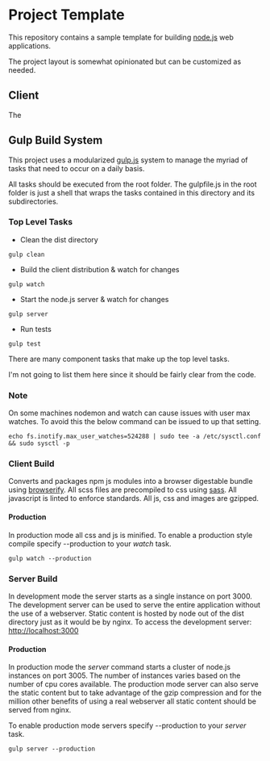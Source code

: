 # Project Template

This repository contains a sample template for building [node.js](www.nodejs.org) web applications.

The project layout is somewhat opinionated but can be customized as needed.

## Client

The

## Gulp Build System

This project uses a modularized [gulp.js](http://gulpjs.com/) system to manage the myriad of tasks that need to occur on a daily basis.

All tasks should be executed from the root folder.
The gulpfile.js in the root folder is just a shell that wraps the tasks contained in this directory and its subdirectories.

### Top Level Tasks

+ Clean the dist directory

```shell
gulp clean
```
+ Build the client distribution & watch for changes

```shell
gulp watch
```
+ Start the node.js server & watch for changes

```shell
gulp server
```
+ Run tests

```shell
gulp test
```

There are many component tasks that make up the top level tasks.

I'm not going to list them here since it should be fairly clear from the code.

### Note

On some machines nodemon and watch can cause issues with user max watches.
To avoid this the below command can be issued to up that setting.

```shell
echo fs.inotify.max_user_watches=524288 | sudo tee -a /etc/sysctl.conf && sudo sysctl -p
```

### Client Build
Converts and packages npm js modules into a browser digestable bundle using [browserify](http://browserify.org/).
All scss files are precompiled to css using [sass](http://sass-lang.com/).
All javascript is linted to enforce standards.
All js, css and images are gzipped.
#### Production
In production mode all css and js is minified.
To enable a production style compile specify --production to your *watch* task.

```shell
gulp watch --production
```

### Server Build
In development mode the server starts as a single instance on port 3000.
The development server can be used to serve the entire application without the use of a webserver.
Static content is hosted by node out of the dist directory just as it would be by nginx.
To access the development server: [http://localhost:3000](http://localhost:3000)

#### Production
In production mode the *server* command starts a cluster of node.js instances on port 3005.
The number of instances varies based on the number of cpu cores available.
The production mode server can also serve the static content but to take advantage of the gzip compression and for the million other benefits of using a real webserver all static content should be served from nginx.

To enable production mode servers specify --production to your *server* task.

```shell
gulp server --production
```

